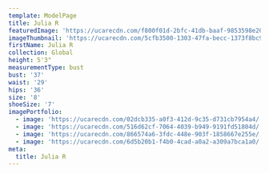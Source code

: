 ```yaml
---
template: ModelPage
title: Julia R
featuredImage: 'https://ucarecdn.com/f800f01d-2bfc-41db-baaf-9853598e2083/'
imageThumbnail: 'https://ucarecdn.com/5cfb3500-1303-47fa-becc-1373f8bc9d9c/'
firstName: Julia R
collection: Global
height: 5'3"
measurementType: bust
bust: '37'
waist: '29'
hips: '36'
size: '8'
shoeSize: '7'
imagePortfolio:
  - image: 'https://ucarecdn.com/02dcb335-a0f3-412d-9c35-d731cb7954a4/'
  - image: 'https://ucarecdn.com/516d62cf-7064-4039-b949-9191fd51804d/'
  - image: 'https://ucarecdn.com/866574a6-3fdc-448e-903f-1858667e255e/'
  - image: 'https://ucarecdn.com/6d5b20b1-f4b0-4cad-a0a2-a309a7bca1a0/'
meta:
  title: Julia R
---
```


